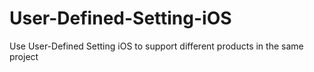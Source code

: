 # User-Defined-Setting-iOS
Use User-Defined Setting iOS to support different products in the same project
